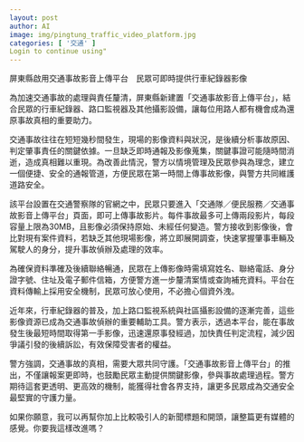 ```yaml
---
layout: post
author: AI
image: img/pingtung_traffic_video_platform.jpg
categories: [ '交通' ]
Login to continue using"
---
```

屏東縣啟用交通事故影音上傳平台　民眾可即時提供行車紀錄器影像  

為加速交通事故的處理與責任釐清，屏東縣新建置「交通事故影音上傳平台」，結合民眾的行車紀錄器、路口監視器及其他攝影設備，讓每位用路人都有機會成為還原事故真相的重要助力。  

交通事故往往在短短幾秒間發生，現場的影像資料與狀況，是後續分析事故原因、判定肇事責任的關鍵依據。一旦缺乏即時通報及影像蒐集，關鍵事證可能隨時間消逝，造成真相難以重現。為改善此情況，警方以情境管理及民眾參與為理念，建立一個便捷、安全的通報管道，方便民眾在第一時間上傳事故影像，與警方共同維護道路安全。  

該平台設置在交通警察隊的官網之中，民眾只要進入「交通隊／便民服務／交通事故影音上傳平台」頁面，即可上傳事故影片。每件事故最多可上傳兩段影片，每段容量上限為30MB，且影像必須保持原始、未經任何變造。警方接收到影像後，會比對現有案件資料，若缺乏其他現場影像，將立即展開調查，快速掌握肇事車輛及駕駛人的身分，提升事故偵辦及處理的效率。  

為確保資料準確及後續聯絡暢通，民眾在上傳影像時需填寫姓名、聯絡電話、身分證字號、住址及電子郵件信箱，方便警方進一步釐清案情或查詢補充資料。平台在資料傳輸上採用安全機制，民眾可放心使用，不必擔心個資外洩。  

近年來，行車紀錄器的普及，加上路口監視系統與社區攝影設備的逐漸完善，這些影像資源已成為交通事故偵辦的重要輔助工具。警方表示，透過本平台，能在事故發生後最短時間取得第一手影像，迅速還原事發經過，加快責任判定流程，減少因爭議引發的後續訴訟，有效保障受害者的權益。  

警方強調，交通事故的真相，需要大眾共同守護。「交通事故影音上傳平台」的推出，不僅讓報案更即時，也鼓勵民眾主動提供關鍵影像，參與事故處理過程。警方期待這套更透明、更高效的機制，能獲得社會各界支持，讓更多民眾成為交通安全最堅實的守護力量。  

如果你願意，我可以再幫你加上比較吸引人的新聞標題和開頭，讓整篇更有媒體的感覺。你要我這樣改進嗎？